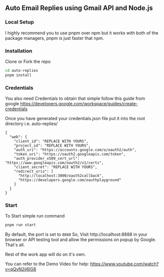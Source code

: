 ## Auto Email Replies using Gmail API and Node.js

### Local Setup

I highly recommend you to use pnpm over npm but it works with both of the package managers, pnpm is just faster that npm.

### Installation

Clone or Fork the repo

```bash
cd auto-replies
pnpm install
```

### Credentials

You also need Credentials to obtain that simple follow this guide from google https://developers.google.com/workspace/guides/create-credentials

Once you have generated your credentials.json file put it into the root directory i.e. auto-replies/

```
{
  "web": {
    "client_id": "REPLACE WITH YOURS",
    "project_id": "REPLACE WITH YOURS",
    "auth_uri": "https://accounts.google.com/o/oauth2/auth",
    "token_uri": "https://oauth2.googleapis.com/token",
    "auth_provider_x509_cert_url": "https://www.googleapis.com/oauth2/v1/certs",
    "client_secret": "REPLACE WITH YOURS",
    "redirect_uris": [
      "http://localhost:3000/oauth2callback",
      "https://developers.google.com/oauthplayground"
    ]
  }
}
```

### Start

To Start simple run command

```bash
pnpm run start
```

By default, the port is set to `8888` So, Visit http://localhost:8888 in your browser or API testing tool and allow the permissions on popup by Google. That's all.

Rest of the work app will do on it's own.

You can refer to the Demo Video for help: https://www.youtube.com/watch?v=qQyN2ij6IG8

